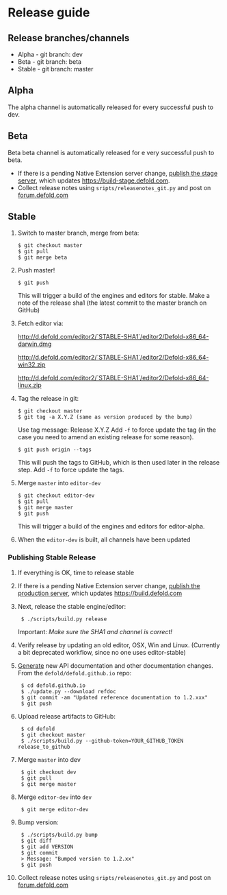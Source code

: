 # Release guide

## Release branches/channels
* Alpha - git branch: dev
* Beta - git branch: beta
* Stable - git branch: master

## Alpha
The alpha channel is automatically released for every successful push to dev.

## Beta
Beta beta channel is automatically released for e very successful push to beta.

* If there is a pending Native Extension server change, [publish the stage server](https://github.com/defold/extender/blob/dev/README.md#releasing-stage-server), which updates https://build-stage.defold.com.
* Collect release notes using `sripts/releasenotes_git.py` and post on [forum.defold.com](https://forum.defold.com/c/releasenotes)

## Stable

 1. Switch to master branch, merge from beta:

        $ git checkout master
        $ git pull
        $ git merge beta

 1. Push master!

        $ git push

    This will trigger a build of the engines and editors for stable.
    Make a note of the release sha1 (the latest commit to the master branch on GitHub)

 1. Fetch editor via:

    http://d.defold.com/editor2/`STABLE-SHA1`/editor2/Defold-x86_64-darwin.dmg

    http://d.defold.com/editor2/`STABLE-SHA1`/editor2/Defold-x86_64-win32.zip

    http://d.defold.com/editor2/`STABLE-SHA1`/editor2/Defold-x86_64-linux.zip

 1. Tag the release in git:

        $ git checkout master
        $ git tag -a X.Y.Z (same as version produced by the bump)

    Use tag message: Release X.Y.Z
    Add `-f` to force update the tag (in the case you need to amend an existing release for some reason).

        $ git push origin --tags

    This will push the tags to GitHub, which is then used later in the release step. Add `-f` to force update the tags.

 1. Merge `master` into `editor-dev`

        $ git checkout editor-dev
        $ git pull
        $ git merge master
        $ git push

    This will trigger a build of the engines and editors for editor-alpha.

 1. When the `editor-dev` is built, all channels have been updated

### Publishing Stable Release

1. If everything is OK, time to release stable

1. If there is a pending Native Extension server change, [publish the production server](https://github.com/defold/extender#releasing), which updates https://build.defold.com

1. Next, release the stable engine/editor:

        $ ./scripts/build.py release
    Important: *Make sure the SHA1 and channel is correct!*

1. Verify release by updating an old editor, OSX, Win and Linux. (Currently a bit deprecated workflow, since no one uses editor-stable)

1. [Generate](https://github.com/defold/defold.github.io) new API documentation and other documentation changes. From the `defold/defold.github.io` repo:

        $ cd defold.github.io
        $ ./update.py --download refdoc
        $ git commit -am "Updated reference documentation to 1.2.xxx"
        $ git push

1. Upload release artifacts to GitHub:

        $ cd defold
        $ git checkout master
        $ ./scripts/build.py --github-token=YOUR_GITHUB_TOKEN release_to_github


1. Merge `master` into dev

        $ git checkout dev
        $ git pull
        $ git merge master

1. Merge `editor-dev` into `dev`

        $ git merge editor-dev

1. Bump version:

        $ ./scripts/build.py bump
        $ git diff
        $ git add VERSION
        $ git commit
        > Message: "Bumped version to 1.2.xx"
        $ git push

1. Collect release notes using `sripts/releasenotes_git.py` and post on [forum.defold.com](https://forum.defold.com/c/releasenotes)
